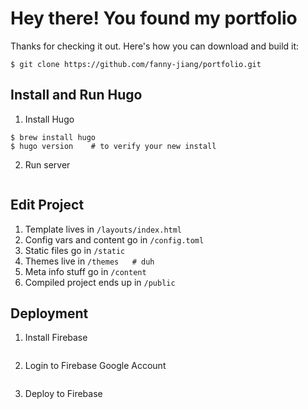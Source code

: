 # Hey there! You found my portfolio
Thanks for checking it out. Here's how you can download and build it:

`$ git clone https://github.com/fanny-jiang/portfolio.git`

## Install and Run Hugo
1. Install Hugo
  ```
  $ brew install hugo
  $ hugo version    # to verify your new install
  ```
2. Run server
  ```$ hugo server    # auto-compiles as you work
  ```

## Edit Project
1. Template lives in `/layouts/index.html`
2. Config vars and content go in `/config.toml`
3. Static files go in `/static`
4. Themes live in `/themes   # duh`
5. Meta info stuff go in `/content`
6. Compiled project ends up in `/public`

## Deployment
1. Install Firebase
  ```$ npm install -g firebase-tools
  ```
2. Login to Firebase Google Account
  ```$ firebase login
  ```
3. Deploy to Firebase
  ```$ hugo && firebase deploy   # yay
  ```

